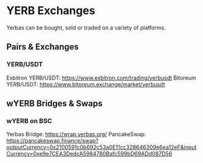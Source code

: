 # YERB Exchanges

Yerbas can be bought, sold or traded on a variety of platforms.

## Pairs & Exchanges

### YERB/USDT

Exbitron YERB/USDT: <https://www.exbitron.com/trading/yerbusdt>
Bitoreum YERB/USDT: <https://www.bitoreum.exchange/market/yerbusdt>

## wYERB Bridges & Swaps

### wYERB on BSC

Yerbas Bridge: <https://wrap.yerbas.org/>
PancakeSwap: <https://pancakeswap.finance/swap?outputCurrency=0x2100591c0b692c53a0E11cc328646309e6ea12eF&inputCurrency=0xe9e7CEA3DedcA5984780Bafc599bD69ADd087D56>